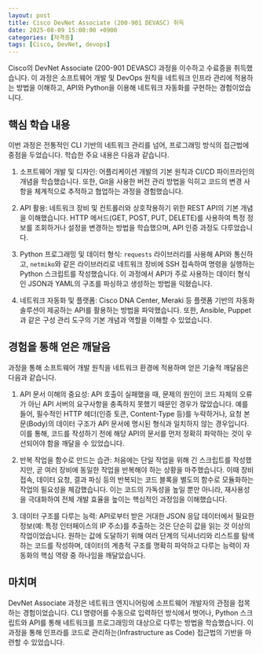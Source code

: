 ```yaml
---
layout: post
title: Cisco DevNet Associate (200-901 DEVASC) 취득
date: 2025-08-09 15:00:00 +0900
categories: [자격증]
tags: [Cisco, DevNet, devops]
---
```

Cisco의 DevNet Associate (200-901 DEVASC) 과정을 이수하고 수료증을 취득했습니다. 이 과정은 소프트웨어 개발 및 DevOps 원칙을 네트워크 인프라 관리에 적용하는 방법을 이해하고, API와 Python을 이용해 네트워크 자동화를 구현하는 경험이었습니다.

## 핵심 학습 내용

이번 과정은 전통적인 CLI 기반의 네트워크 관리를 넘어, 프로그래밍 방식의 접근법에 중점을 두었습니다. 학습한 주요 내용은 다음과 같습니다.

1.  소프트웨어 개발 및 디자인: 어플리케이션 개발의 기본 원칙과 CI/CD 파이프라인의 개념을 학습했습니다. 또한, Git을 사용한 버전 관리 방법을 익히고 코드의 변경 사항을 체계적으로 추적하고 협업하는 과정을 경험했습니다.

2.  API 활용: 네트워크 장비 및 컨트롤러와 상호작용하기 위한 REST API의 기본 개념을 이해했습니다. HTTP 메서드(GET, POST, PUT, DELETE)를 사용하여 특정 정보를 조회하거나 설정을 변경하는 방법을 학습했으며, API 인증 과정도 다루었습니다.

3.  Python 프로그래밍 및 데이터 형식: `requests` 라이브러리를 사용해 API와 통신하고, `netmiko`와 같은 라이브러리로 네트워크 장비에 SSH 접속하여 명령을 실행하는 Python 스크립트를 작성했습니다. 이 과정에서 API가 주로 사용하는 데이터 형식인 JSON과 YAML의 구조를 파싱하고 생성하는 방법을 익혔습니다.

4.  네트워크 자동화 및 플랫폼: Cisco DNA Center, Meraki 등 플랫폼 기반의 자동화 솔루션이 제공하는 API를 활용하는 방법을 파악했습니다. 또한, Ansible, Puppet과 같은 구성 관리 도구의 기본 개념과 역할을 이해할 수 있었습니다.

## 경험을 통해 얻은 깨달음

과정을 통해 소프트웨어 개발 원칙을 네트워크 환경에 적용하며 얻은 기술적 깨달음은 다음과 같습니다.

1.  API 문서 이해의 중요성: API 호출이 실패했을 때, 문제의 원인이 코드 자체의 오류가 아닌 API 서버의 요구사항을 충족하지 못했기 때문인 경우가 많았습니다. 예를 들어, 필수적인 HTTP 헤더(인증 토큰, Content-Type 등)를 누락하거나, 요청 본문(Body)의 데이터 구조가 API 문서에 명시된 형식과 일치하지 않는 경우입니다. 이를 통해, 코드를 작성하기 전에 해당 API의 문서를 먼저 정확히 파악하는 것이 우선되어야 함을 깨달을 수 있었습니다.

2.  반복 작업을 함수로 만드는 습관: 처음에는 단일 작업을 위해 긴 스크립트를 작성했지만, 곧 여러 장비에 동일한 작업을 반복해야 하는 상황을 마주했습니다. 이때 장비 접속, 데이터 요청, 결과 파싱 등의 반복되는 코드 블록을 별도의 함수로 모듈화하는 작업의 필요성을 체감했습니다. 이는 코드의 가독성을 높일 뿐만 아니라, 재사용성을 극대화하여 전체 개발 효율을 높이는 핵심적인 과정임을 이해했습니다.

3.  데이터 구조를 다루는 능력: API로부터 받은 거대한 JSON 응답 데이터에서 필요한 정보(예: 특정 인터페이스의 IP 주소)를 추출하는 것은 단순히 값을 읽는 것 이상의 작업이었습니다. 원하는 값에 도달하기 위해 여러 단계의 딕셔너리와 리스트를 탐색하는 코드를 작성하며, 데이터의 계층적 구조를 명확히 파악하고 다루는 능력이 자동화의 핵심 역량 중 하나임을 깨달았습니다.

## 마치며

DevNet Associate 과정은 네트워크 엔지니어링에 소프트웨어 개발자의 관점을 접목하는 경험이었습니다. CLI 명령어를 수동으로 입력하던 방식에서 벗어나, Python 스크립트와 API를 통해 네트워크를 프로그래밍의 대상으로 다루는 방법을 학습했습니다. 이 과정을 통해 인프라를 코드로 관리하는(Infrastructure as Code) 접근법의 기반을 마련할 수 있었습니다.

